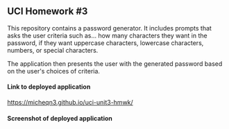 ## UCI Homework #3

This repository contains a password generator. It includes prompts that asks the user criteria such as...
how many characters they want in the password, if they want uppercase characters, lowercase characters, numbers,
or special characters. 

The application then presents the user with the generated password based on the user's choices of criteria. 

#### Link to deployed application

https://micheqn3.github.io/uci-unit3-hmwk/


#### Screenshot of deployed application 


